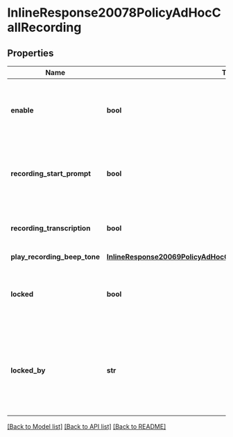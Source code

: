 # InlineResponse20078PolicyAdHocCallRecording

## Properties
Name | Type | Description | Notes
------------ | ------------- | ------------- | -------------
**enable** | **bool** | Whether the current extension can record and save calls to the cloud. | [optional] 
**recording_start_prompt** | **bool** | Whether a prompt plays to call participants when the recording has started. | [optional] 
**recording_transcription** | **bool** | Whether the call recording transcription is enabled. | [optional] 
**play_recording_beep_tone** | [**InlineResponse20069PolicyAdHocCallRecordingPlayRecordingBeepTone**](InlineResponse20069PolicyAdHocCallRecordingPlayRecordingBeepTone.md) |  | [optional] 
**locked** | **bool** | Whether the senior administrator allow users to modify the current settings. | [optional] 
**locked_by** | **str** | This field specifies which level of administrator prohibits the modification of the current settings. | [optional] 

[[Back to Model list]](../README.md#documentation-for-models) [[Back to API list]](../README.md#documentation-for-api-endpoints) [[Back to README]](../README.md)

